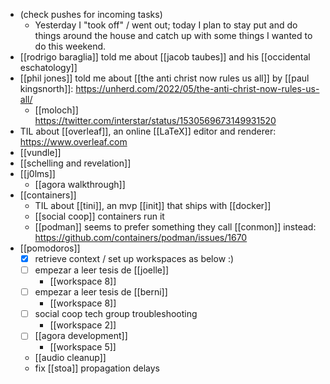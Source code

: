 - (check pushes for incoming tasks)
  - Yesterday I "took off" / went out; today I plan to stay put and do things around the house and catch up with some things I wanted to do this weekend.
- [[rodrigo baraglia]] told me about [[jacob taubes]] and his [[occidental eschatology]]
- [[phil jones]] told me about [[the anti christ now rules us all]] by [[paul kingsnorth]]: https://unherd.com/2022/05/the-anti-christ-now-rules-us-all/
  - [[moloch]] https://twitter.com/interstar/status/1530569673149931520
- TIL about [[overleaf]], an online [[LaTeX]] editor and renderer: https://www.overleaf.com
- [[vundle]]
- [[schelling and revelation]]
- [[j0lms]]
  - [[agora walkthrough]]
- [[containers]]
  - TIL about [[tini]], an mvp [[init]] that ships with [[docker]]
  - [[social coop]] containers run it
  - [[podman]] seems to prefer something they call [[conmon]] instead: https://github.com/containers/podman/issues/1670
- [[pomodoros]]
  - [x] retrieve context / set up workspaces as below :)
  - [ ] empezar a leer tesis de [[joelle]]
    - [[workspace 8]]
  - [ ] empezar a leer tesis de [[berni]]
    - [[workspace 8]]
  - [ ] social coop tech group troubleshooting
    - [[workspace 2]]
  - [ ] [[agora development]]
    - [[workspace 5]]
  - [[audio cleanup]]
  - fix [[stoa]] propagation delays
